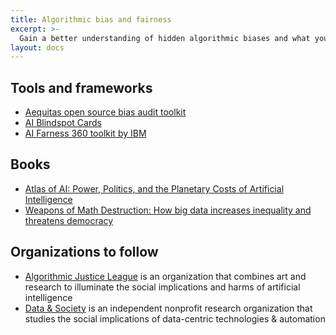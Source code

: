 ```yaml
---
title: Algorithmic bias and fairness
excerpt: >-
  Gain a better understanding of hidden algorithmic biases and what you can do to increase the fairness of your AI-powered products.
layout: docs
---
```


## Tools and frameworks

- [Aequitas open source bias audit toolkit](http://www.datasciencepublicpolicy.org/projects/aequitas/)
- [AI Blindspot Cards](https://aiblindspot.media.mit.edu/)
- [AI Farness 360 toolkit by IBM](https://www.ibm.com/opensource/open/projects/ai-fairness-360/)

## Books

- [Atlas of AI: Power, Politics, and the Planetary Costs of Artificial Intelligence](https://katecrawford.net/)
- [Weapons of Math Destruction: How big data increases inequality and threatens democracy](https://www.penguinrandomhouse.com/books/241363/weapons-of-math-destruction-by-cathy-oneil/)

## Organizations to follow

- [Algorithmic Justice League](https://www.ajl.org) is  an organization that combines art and research to illuminate the social implications and harms of artificial intelligence
- [Data & Society](https://datasociety.net) is an independent nonprofit research organization that studies the social implications of data-centric technologies & automation